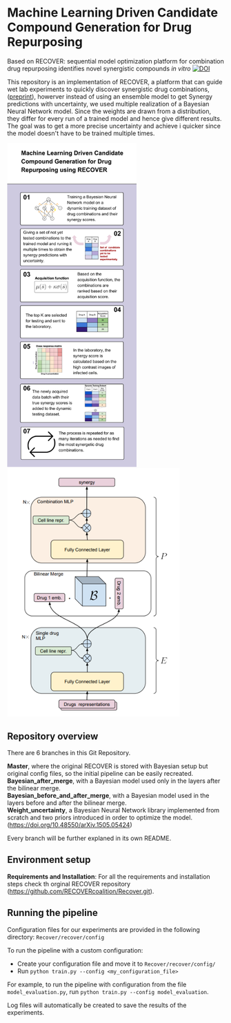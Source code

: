# Machine Learning Driven Candidate Compound Generation for Drug Repurposing
Based on RECOVER: sequential model optimization platform for combination drug repurposing identifies novel synergistic compounds *in vitro*
[![DOI](https://zenodo.org/badge/320327566.svg)](https://zenodo.org/badge/latestdoi/320327566)

This repository is an implementation of RECOVER, a platform that can guide wet lab experiments to quickly discover synergistic drug combinations,
([preprint](https://arxiv.org/abs/2202.04202)), howerver instead of using an ensemble model to get Synergy predictions with uncertainty, we used multiple realization of a Bayesian Neural Network model. 
Since the weights are drawn from a distribution, they differ for every run of a trained model and hence give different results. The goal was to get a more precise uncertainty and achieve i quicker since the model doesn't have to be trained multiple times. 

<p float="left">
  <img src="docs/images/ProjectInfographics.png" alt="Overview" width="300"/>
  <img src="docs/images/ModelOverview.png" alt="Model Overview" width="400"/>
</p>

## Repository overview
There are 6 branches in this Git Repository.

**Master**, where the original RECOVER is stored with Bayesian setup but original config files, so the initial pipeline can be easily recreated.   
**Bayesian_after_merge**, with a Bayesian model used only in the layers after the bilinear merge.   
**Bayesian_before_and_after_merge**, with a Bayesian model used in the layers before and after the bilinear merge.  
**Weight_uncertainty**, a Bayesian Neural Network library implemented from scratch and two priors introduced in order to optimize the model. (https://doi.org/10.48550/arXiv.1505.05424)  

Every branch will be further explaned in its own README.

## Environment setup

**Requirements and Installation**: 
For all the requirements and installation steps check th orginal RECOVER repository (https://github.com/RECOVERcoalition/Recover.git). 

## Running the pipeline

Configuration files for our experiments are provided in the following directory: `Recover/recover/config`

To run the pipeline with a custom configuration:
- Create your configuration file and move it to `Recover/recover/config/`
- Run `python train.py --config <my_configuration_file>`

For example, to run the pipeline with configuration from 
the file `model_evaluation.py`, run `python train.py --config model_evaluation`.

Log files will automatically be created to save the results of the experiments.

